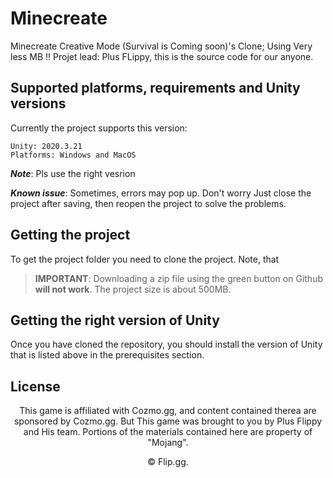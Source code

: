 # Minecreate
Minecreate Creative Mode (Survival is Coming soon)'s Clone; Using Very less MB !! Projet lead: Plus FLippy, this is the source code for our anyone.

## Supported platforms, requirements and Unity versions

Currently the project supports this version:
```
Unity: 2020.3.21
Platforms: Windows and MacOS
```

***Note***: Pls use the right vesrion 

***Known issue***: Sometimes, errors may pop up. Don't worry Just close the project after saving, then reopen the project to solve the problems.

## Getting the project

To get the project folder you need to clone the project.
Note, that 

> __IMPORTANT__: 
> Downloading a zip file using the green button on Github
> **will not work**. 
The project size is about 500MB.

## Getting the right version of Unity

Once you have cloned the repository, you should install
the version of Unity that is listed above in the prerequisites section. 

## License

<p align="center">This game is affiliated with Cozmo.gg, and content contained therea are sponsored by Cozmo.gg. But This game was brought to you by Plus Flippy and His team. Portions of the materials contained here are property of "Mojang".</p>
<p align="center">© Flip.gg.</p>
